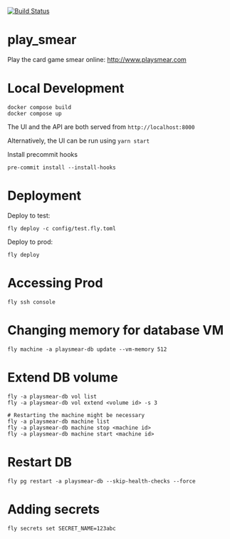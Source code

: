 [![Build Status](https://travis-ci.org/mkokotovich/play_smear.svg?branch=master)](https://travis-ci.org/mkokotovich/play_smear)
# play\_smear

Play the card game smear online:
http://www.playsmear.com

# Local Development

```
docker compose build
docker compose up
```

The UI and the API are both served from `http://localhost:8000`

Alternatively, the UI can be run using `yarn start`

Install precommit hooks

```
pre-commit install --install-hooks
```

# Deployment

Deploy to test:

```
fly deploy -c config/test.fly.toml
```

Deploy to prod:

```
fly deploy
```

# Accessing Prod

```
fly ssh console
```

# Changing memory for database VM

```
fly machine -a playsmear-db update --vm-memory 512
```

# Extend DB volume

```
fly -a playsmear-db vol list
fly -a playsmear-db vol extend <volume id> -s 3

# Restarting the machine might be necessary
fly -a playsmear-db machine list
fly -a playsmear-db machine stop <machine id>
fly -a playsmear-db machine start <machine id>
```

# Restart DB

```
fly pg restart -a playsmear-db --skip-health-checks --force
```

# Adding secrets

```
fly secrets set SECRET_NAME=123abc
```
